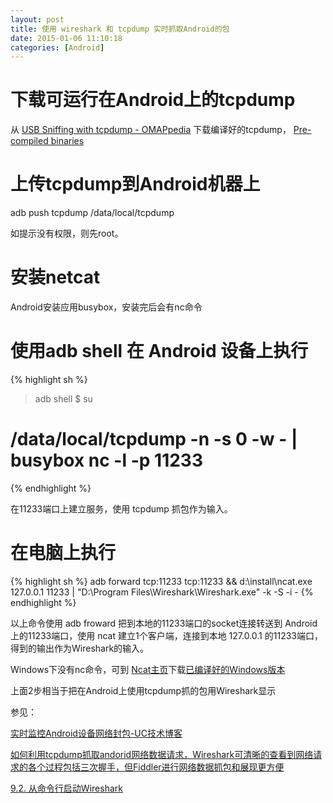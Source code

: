 ```yaml
---
layout: post
title: 使用 wireshark 和 tcpdump 实时抓取Android的包
date: 2015-01-06 11:10:18
categories: [Android]
---
```


# 下载可运行在Android上的tcpdump

从 [USB Sniffing with tcpdump - OMAPpedia](http://omappedia.org/wiki/USB_Sniffing_with_tcpdump) 下载编译好的tcpdump，
[Pre-compiled binaries](http://omappedia.org/wiki/File:Tcpdump-4.3.0-arm.tar.gz)

# 上传tcpdump到Android机器上

adb push tcpdump /data/local/tcpdump

如提示没有权限，则先root。

# 安装netcat

Android安装应用busybox，安装完后会有nc命令

# 使用adb shell 在 Android 设备上执行

{% highlight sh %}
> adb shell
$ su
# /data/local/tcpdump -n -s 0 -w - | busybox nc -l -p 11233 
{% endhighlight %}

在11233端口上建立服务，使用 tcpdump 抓包作为输入。

# 在电脑上执行

{% highlight sh %}
adb forward tcp:11233 tcp:11233 && d:\install\ncat.exe 127.0.0.1 11233 | "D:\Program Files\Wireshark\Wireshark.exe" -k -S -i -
{% endhighlight %}

以上命令使用 adb froward 把到本地的11233端口的socket连接转送到 Android上的11233端口，使用 ncat 建立1个客户端，连接到本地 127.0.0.1 的11233端口，得到的输出作为Wireshark的输入。

Windows下没有nc命令，可到 [Ncat主页](http://nmap.org/ncat/)下载[已编译好的Windows版本](http://nmap.org/dist/ncat-portable-5.59BETA1.zip)


上面2步相当于把在Android上使用tcpdump抓的包用Wireshark显示

参见：

[实时监控Android设备网络封包-UC技术博客](http://tech.uc.cn/?p=2278)

[如何利用tcpdump抓取andorid网络数据请求，Wireshark可清晰的查看到网络请求的各个过程包括三次握手，但Fiddler进行网络数据抓包和展现更方便](http://www.trinea.cn/android/tcpdump_wireshark/)

[9.2. 从命令行启动Wireshark](http://man.lupaworld.com/content/network/wireshark/c9.2.html)
